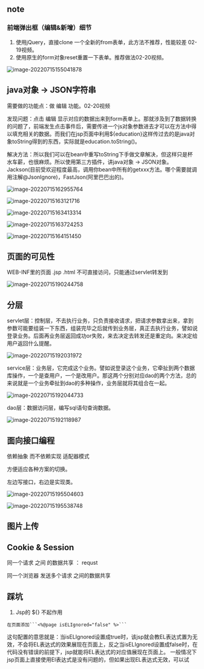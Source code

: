 ## note

### 前端弹出框（编辑&新增）细节

1. 使用jQuery，直接clone 一个全新的from表单，此方法不推荐，性能较差 02-19视频。
2. 使用原生的form对象reset重置一下表单。推荐做法02-20视频。

![image-20220715155041878](http://img.minic.xyz//myPhotos/202207151550045.png)



## java对象 -> JSON字符串

需要做的功能点：做 编辑 功能。02-20视频

发现问题：点击 编辑 显示对应的数据出来到form表单上。那就涉及到了数据转换的问题了，前端发生点击事件后，需要传进一个js对象参数进去才可以在方法中得以填充相关的数据。而我们在jsp页面中利用${education}这样传过去的是java对象toString得到的东西，实际就是education.toString()。

解决方法：所以我们可以在bean中重写toString下手做文章解决，但这样只是杯水车薪，也很麻烦。所以使用第三方插件，讲java对象 -> JSON对象。Jackson(目前受欢迎程度最高，调用你bean中所有的getxxx方法。哪个需要就调用注解@JsonIgnore)，FastJson(阿里巴巴出的)。

![image-20220715162955764](http://img.minic.xyz//myPhotos/202207151629820.png)

![image-20220715163121716](http://img.minic.xyz//myPhotos/202207151631830.png)

![image-20220715163413314](http://img.minic.xyz//myPhotos/202207151634394.png)

![image-20220715163724253](http://img.minic.xyz//myPhotos/202207151637338.png)

![image-20220715164151450](http://img.minic.xyz//myPhotos/202207151641532.png)



## 页面的可见性

WEB-INF里的页面 .jsp .html  不可直接访问，只能通过servlet转发到

![image-20220715190244758](http://img.minic.xyz//myPhotos/202207151902828.png)



## 分层

servlet层：控制层，不去执行业务，只负责接收请求，把请求参数拿出来，拿到参数可能要组装一下东西，组装完毕之后就传到业务层，真正去执行业务，譬如说登录业务。后面再业务层返回成功or失败，来去决定去转发还是重定向。来决定给用户返回什么提醒。

![image-20220715192031972](http://img.minic.xyz//myPhotos/202207151920039.png)

service层：业务层，它完成这个业务。譬如说登录这个业务，它牵扯到两个数据库操作，一个是查用户，一个是改用户。那这两个分别对应dao的两个方法，总的来说就是一个业务牵扯到dao的多种操作，业务层就将其组合在一起。

![image-20220715192044733](http://img.minic.xyz//myPhotos/202207151920802.png)

dao层：数据访问层，编写sql语句查询数据。

![image-20220715192118987](http://img.minic.xyz//myPhotos/202207151921032.png)



## 面向接口编程

依赖抽象 而不依赖实现 适配器模式

方便适应各种方案的切换。

左边写接口，右边是实现类。

![image-20220715195504603](http://img.minic.xyz//myPhotos/202207151955681.png)

![image-20220715195538748](http://img.minic.xyz//myPhotos/202207151955820.png)



## 图片上传









## Cookie & Session

同一个请求 之间 的数据共享 ： requst

同一个浏览器  发送多个请求 之间的数据共享



## 踩坑

  1. Jsp的 ${} 不起作用

    在页面添加```<%@page isELIgnored="false" %>```
  这句配置的意思就是：当isELIgnored设置成true时，该jsp就会教EL表达式置为无效，不会将EL表达式的效果展现在页面上，反之当isELIgnored设置成false时，在代码没有错误的前提下，jsp就能将EL表达式的对应值展现在页面上。
    一般情况下jsp页面上直接使用El表达式是没有问题的，但如果出现EL表达式无效，可以试